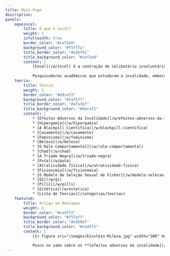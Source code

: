 ```yaml
---
title: Main Page
description: 
panels: 
    oqueincel:
        title: O que é incel?
        weight: 1
        isfullwidth: true
        border_color: "#cef2e0"
        background_color: "#f5fffa"
        title_border_color: "#a3bfb1"
        title_background_color: "#cef2e0"
        content: |
            [Incel](/w/incel) é a contração de celibatário involuntário ou celibato involuntário (também chamado de incelidade), que é um termo para a circunstância de vida [adversa](/w/efeitos-adversos-da-incelidade) de completa ausência de relacionamentos amorosos/afetivos apesar da vontade de tê-los. Uma analogia interessante é comparar o estado permanente de incelidade com outros problemas sociais, como a [pobreza](/w/pauper).
        
            Pesquisadores acadêmicos que estudaram a incelidade, embora nem todos tenham usado este termo, incluem: [Denise Donelly](/w/denise-donelly), [Elizabeth Burgess](/w/elizabeth-burguess), [Laura Carpenter](/w/laura-carpenter), [Theodor F. Cohen](/w/theodor-f-cohen) e [Menelaos Apostolou](/w/menelaos-apostolou). Brian Gilmartin conduziu pesquisas profundas a respeito da [timidez amorosa](/w/timidez-amorosa), um problema relacionado. O primeiro estudo a explicitamente lidar com o tópico da incelidade, o de Donelly, definiu como incels todos os adultos que passam mais de seis meses sem encontrar uma parceira sexual, embora haja o desejo por uma. Entretanto, dentre [auto-entitulados incels](/w/linha-tempo-incelosfera#2020), há uma discussão acalorada sobre qual é a exata definição de o que é um incel.
    teoria:
        title: Teoria
        weight: 2
        border_color: "#ddcef2"
        background_color: "#faf5ff"
        title_border_color: "#afa3bf"
        title_background_color: "#ddcef2"
        content: |
            * [Efeitos Adversos da Incelidade](/w/efeitos-adversos-da-incelidade)
            * [Hipergamia](/w/hipergamia) 
            * [A Blackpill Científica](/w/blackpill-cientifica)
            * [Casamento](/w/casamento)
            * [Feminismo](/w/feminismo)
            * [Beleza](/w/beleza)
            * [O Ralo Comportamental](/w/ralo-comportamental)
            * [Chad](/w/chad)
            * [A Tríade Negra](/w/triade-negra)
            * [Puta](/w/puta)
            * [Atratividade física](/w/atratividade-fisica)
            * [Fisionimia](/w/fisionomia)
            * [O Modelo de Seleção Sexual de Fisher](/w/modelo-selecao-sexual-fisher)
            * [QI](/w/qi)
            * [Pills](/w/pills)
            * [Estética](/w/estetica)
            * [Lista de Teorias](/categorias/teorias)
    featured:
        title: Artigo em Destaque
        weight: 3
        border_color: "#cedff2"
        background_color: "#f5faff"
        title_border_color: "#a3b0bf"
        title_background_color: "#cedff2"
        content: |
            {{< figure src="/images/Einstein-Mileva.jpg" width="300" height="246" caption="A importância de uma esposa" title="importância de uma esposa" >}}

            Pouco se sabe sobre os **[efeitos adversos da incelidade](/w/efeitos-adversos-da-incelidade)**, já que essa é uma área pouco estudada. A maior parte dos resultados demonstram apenas correlações, então não se pode dizer se é a incelidade que causa uma condição adversa ou vice-versa, ou se é algum outro fator que causa ambos. Não existem estudos longitudinais sobre [incels](/w/incel) que [ascenderam](/w/ascencao) ou [casaram](/w/casamento). ([Artigo completo...](/w/efeitos-adversos-da-incelidade))
---
```


